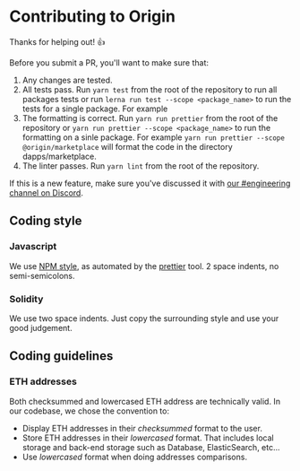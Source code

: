 # Contributing to Origin

Thanks for helping out! 👍

Before you submit a PR, you'll want to make sure that:

1. Any changes are tested.
2. All tests pass. Run `yarn test` from the root of the repository to run all
   packages tests or run `lerna run test --scope <package_name>` to run the
   tests for a single package. For example
3. The formatting is correct. Run `yarn run prettier` from the root of the repository or `yarn run prettier --scope <package_name>` to run the formatting on a sinle package. For example `yarn run prettier --scope @origin/marketplace` will format the code in the directory dapps/marketplace.
4. The linter passes. Run `yarn lint` from the root of the repository.

If this is a new feature, make sure you've discussed it with
[our #engineering channel on Discord](https://www.originprotocol.com/discord).

## Coding style

### Javascript

We use [NPM style](https://docs.npmjs.com/misc/coding-style), as automated by
the [prettier](https://prettier.io) tool. 2 space indents, no semi-semicolons.

### Solidity

We use two space indents. Just copy the surrounding style and use your good
judgement.

## Coding guidelines

### ETH addresses

Both checksummed and lowercased ETH address are technically valid. In our
codebase, we chose the convention to:

- Display ETH addresses in their _checksummed_ format to the user.
- Store ETH addresses in their _lowercased_ format. That includes local storage
  and back-end storage such as Database, ElasticSearch, etc...
- Use _lowercased_ format when doing addresses comparisons.

